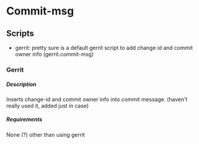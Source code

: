 # Commit-msg

## Scripts

- gerrit: pretty sure is a default gerrit script to add change id and commit owner info (gerrit.commit-msg)

### Gerrit

##### Description

Inserts change-id and commit owner info into commit message. (haven't really used it, added just in case)

##### Requirements

None (?) other than using gerrit
